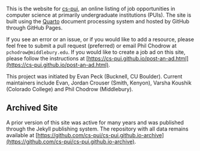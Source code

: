 This is the website for [cs-pui](https://cs-pui.github.io/), an online listing of job opportunities in computer science at primarily undergraduate institutions (PUIs). The site is built using the [Quarto](https://quarto.org/) document processing system and hosted by GitHub through GitHub Pages. 

If you see an error or an issue, or if you would like to add a resource, please feel free to submit a pull request (preferred) or email Phil Chodrow at `pchodrow@middlebury.edu`. If you would like to create a job ad on this site, please follow the instructions at [https://cs-pui.github.io/post-an-ad.html](https://cs-pui.github.io/post-an-ad.html).

This project was initiated by Evan Peck (Bucknell, CU Boulder). Current maintainers include Evan, Jordan Crouser (Smith, Kenyon), Varsha Koushik (Colorado College) and Phil Chodrow (Middlebury). 

## Archived Site

A prior version of this site was active for many years and was published through the Jekyll publishing system. The repository with all data remains available at [https://github.com/cs-pui/cs-pui.github.io-archive](https://github.com/cs-pui/cs-pui.github.io-archive). 